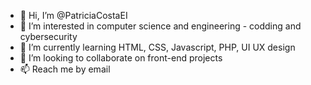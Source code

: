 - 👋 Hi, I’m @PatriciaCostaEI
- 👀 I’m interested in computer science and engineering - codding and cybersecurity
- 🌱 I’m currently learning HTML, CSS, Javascript, PHP, UI UX design
- 💞️ I’m looking to collaborate on front-end projects
- 📫 Reach me by email

<!---
PatriciaCostaEI/PatriciaCostaEI is a ✨ special ✨ repository because its `README.md` (this file) appears on your GitHub profile.
You can click the Preview link to take a look at your changes.
--->
